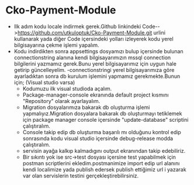# Cko-Payment-Module

- Ilk adım kodu locale indirmek gerek.Github linkindeki Code-->https://github.com/utkuloptuk/Cko-Payment-Module.git urlini kullanarak 
yada diğer Code içersindeki yolları izleyerek kodu yerel bilgisayarına çekme işlemi yapalım.
- Kodu indirdikten sonra appsettings dosyamızı bulup içersinde bulunan connectionstring alanına kendi bilgisayarımızın mssql connection bilgilerini yazmamız gerek.Bunu yerel bilgisayarımız için uygun hale getirip güncelleyelim.
-connectionstringi yerel bilgisayarımıza göre ayarladıktan sonra db kurulum işlemini yapmamız gerekmekte.Bunun için;
		(Visual studio varsa)
	* Kodumuzu ilk visual studioda açalım.
	* Package-manager-console ekranında default project kısmını "Repository" olarak ayarlayalım.
	* Migration dosyalarımıza bakarak db oluşturma işlemi yapmalıyız.Migration dosyalara bakarak db oluşturmayı tetiklemek için package manager console içersinde "update-database" scriptini çalıştıralım.
	* Console takip edip db oluşturma başarılı mı olduğunu kontrol edip sonrasında kodu visual studio içersinde debug-release modda çalıştıralım.
	* servisin ayağa kalkıp kalmadıgını output ekranından takip edebiliriz.
	* Bir sıkıntı yok ise src->test dosyası içersine test yapabilmek için postman scriptlerini ekledim.postmanimize import edip url alanını kendi localimize yada publish edersek publish ettiğimiz url i yazarak var olan servislerin testini gerçekleştirebilirsiniz.
	
	
	
	
	